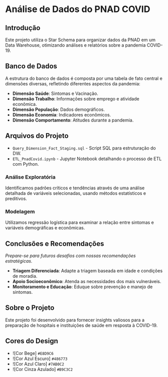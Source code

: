 # Análise de Dados do PNAD COVID

## Introdução

Este projeto utiliza o Star Schema para organizar dados da PNAD em um Data Warehouse, otimizando análises e relatórios sobre a pandemia COVID-19.

## Banco de Dados

A estrutura do banco de dados é composta por uma tabela de fato central e dimensões diversas, refletindo diferentes aspectos da pandemia:

- **Dimensão Saúde**: Sintomas e Vacinação.
- **Dimensão Trabalho**: Informações sobre emprego e atividade econômica.
- **Dimensão População**: Dados demográficos.
- **Dimensão Economia**: Indicadores econômicos.
- **Dimensão Comportamento**: Atitudes durante a pandemia.

## Arquivos do Projeto

- `Query_Dimension_Fact_Staging.sql` - Script SQL para estruturação do DW.
- `ETL_PnadCovid.ipynb` - Jupyter Notebook detalhando o processo de ETL com Python.

### Análise Exploratória

Identificamos padrões críticos e tendências através de uma análise detalhada de variáveis selecionadas, usando métodos estatísticos e preditivos.

### Modelagem

Utilizamos regressão logística para examinar a relação entre sintomas e variáveis demográficas e econômicas.

## Conclusões e Recomendações
_Prepare-se para futuros desafios com nossas recomendações estratégicas._

- **Triagem Diferenciada**: Adapte a triagem baseada em idade e condições de moradia.
- **Apoio Socioeconômico**: Atenda as necessidades dos mais vulneráveis.
- **Monitoramento e Educação**: Eduque sobre prevenção e manejo de sintomas.

## Sobre o Projeto

Este projeto foi desenvolvido para fornecer insights valiosos para a preparação de hospitais e instituições de saúde em resposta à COVID-19.

## Cores do Design

- ![Cor Bege] `#E8D9C6`
- ![Cor Azul Escuro] `#486773`
- ![Cor Azul Claro] `#7AB0C2`
- ![Cor Cinza Azulado] `#B9C3C2`
